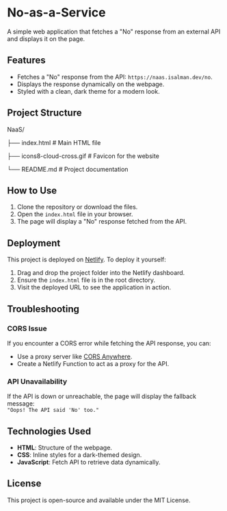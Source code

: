 # No-as-a-Service

A simple web application that fetches a "No" response from an external API and displays it on the page.

## Features

- Fetches a "No" response from the API: `https://naas.isalman.dev/no`.
- Displays the response dynamically on the webpage.
- Styled with a clean, dark theme for a modern look.

## Project Structure

NaaS/

├── index.html                # Main HTML file

├── icons8-cloud-cross.gif    # Favicon for the website

└── README.md                 # Project documentation


## How to Use

1. Clone the repository or download the files.
2. Open the `index.html` file in your browser.
3. The page will display a "No" response fetched from the API.

## Deployment

This project is deployed on [Netlify](https://www.netlify.com/). To deploy it yourself:

1. Drag and drop the project folder into the Netlify dashboard.
2. Ensure the `index.html` file is in the root directory.
3. Visit the deployed URL to see the application in action.

## Troubleshooting

### CORS Issue
If you encounter a CORS error while fetching the API response, you can:
- Use a proxy server like [CORS Anywhere](https://cors-anywhere.herokuapp.com/).
- Create a Netlify Function to act as a proxy for the API.

### API Unavailability
If the API is down or unreachable, the page will display the fallback message:  
`"Oops! The API said 'No' too."`

## Technologies Used

- **HTML**: Structure of the webpage.
- **CSS**: Inline styles for a dark-themed design.
- **JavaScript**: Fetch API to retrieve data dynamically.

## License

This project is open-source and available under the MIT License.
